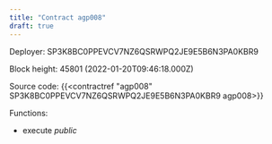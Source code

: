 ```yaml
---
title: "Contract agp008"
draft: true
---
```

Deployer: SP3K8BC0PPEVCV7NZ6QSRWPQ2JE9E5B6N3PA0KBR9


 



Block height: 45801 (2022-01-20T09:46:18.000Z)

Source code: {{<contractref "agp008" SP3K8BC0PPEVCV7NZ6QSRWPQ2JE9E5B6N3PA0KBR9 agp008>}}

Functions:

* execute _public_
